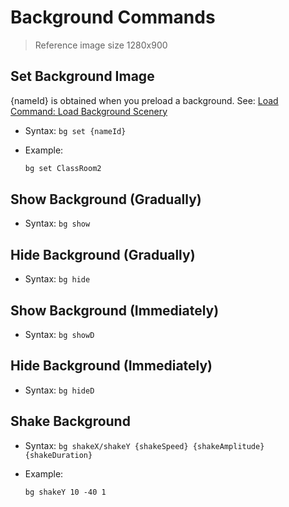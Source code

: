 # Background Commands

> Reference image size 1280x900

## Set Background Image

{nameId} is obtained when you preload a background. See: [Load Command: Load Background Scenery](./1-Command_load.md#load-background-scenery "Load Command: Load Background Scenery")

- Syntax: `bg set {nameId}`
- Example:

  ```txt
  bg set ClassRoom2
  ```

## Show Background (Gradually)

- Syntax: `bg show`

## Hide Background (Gradually)

- Syntax: `bg hide`

## Show Background (Immediately)

- Syntax: `bg showD`

## Hide Background (Immediately)

- Syntax: `bg hideD`

## Shake Background

- Syntax: `bg shakeX/shakeY {shakeSpeed} {shakeAmplitude} {shakeDuration}`
- Example:

  ```txt
  bg shakeY 10 -40 1
  ```
